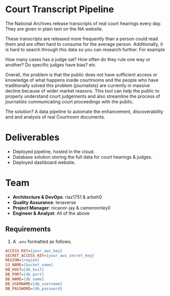 # Court Transcript Pipeline

The National Archives release transcripts of real court hearings every day. They are given in plain text on the NA website.

These transcripts are released more frequently than a person could read them and are often hard to consume for the average person. Additionally, it is hard to search through this data so you can research further. For example

How many cases has a judge sat? 
How often do they rule one way or another?
Do specific judges have bias?
etc

Overall, the problem is that the public does not have sufficient access or knowledge of what happens inside courtrooms and the people who have traditionally solved this problem (journalists) are currently in massive decline because of wider market reasons. This tool can help the public to properly understand court judgements and also streamline the process of journalists communicating court proceedings with the public.

The solution? A data pipeline to automate the enhancement, discoverability and and analysis of real Courtroom documents.


# Deliverables
- Deployed pipeline, hosted in the cloud.
- Database solution storing the full data for court hearings & judges.
- Deployed dashboard website.


# Team
- **Architecture & DevOps**: riaz1751 & arbeh0
- **Quality Assurance**: lenaverse
- **Project Manager**: nicanor-jay & cameronriley0
- **Engineer & Analyst**: All of the above


## Requirements
1. A `.env` formatted as follows.
```ini
ACCESS_KEY={your_aws_key}
SECRET_ACCESS_KEY={your_aws_secret_key}
REGION={region}
S3_NAME={bucket_name}
DB_HOST={db_host}
DB_PORT={db_port}
DB_NAME={db_name}
DB_USERNAME={db_username}
DB_PASSWORD={db_password}
```